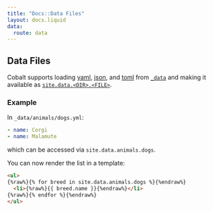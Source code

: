 ```yaml
---
title: "Docs::Data Files"
layout: docs.liquid
data:
  route: data
---
```

## Data Files

Cobalt supports loading [yaml](http://yaml.org), [json](http://json.org), and
[toml](https://github.com/toml-lang/toml.html) from [`_data`](/docs/directory)
and making it available as [`site.data.<DIR>.<FILE>`](/docs/variables).

### Example

In `_data/animals/dogs.yml`:
```yml
- name: Corgi
- name: Malamute
```
which can be accessed via `site.data.animals.dogs`.

You can now render the list in a template:
```html
<ul>
{%raw%}{% for breed in site.data.animals.dogs %}{%endraw%}
  <li>{%raw%}{{ breed.name }}{%endraw%}</li>
{%raw%}{% endfor %}{%endraw%}
</ul>
```
